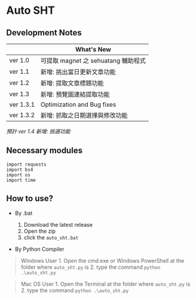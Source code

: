 # Auto SHT
## Development Notes
|           |What's New                          
|-----------|-------------------------------
|ver 1.0    |可提取 magnet 之 sehuatang 輔助程式
|ver 1.1    |新增: 挑出當日更新文章功能      
|ver 1.2    |新增: 提取文章標題功能
|ver 1.3    |新增: 預覽圖連結提取功能
|ver 1.3.1  |Optimization and Bug fixes
|ver 1.3.2  |新增: 抓取之日期選擇與修改功能

*預計 ver 1.4 新增: 挑選功能*

## Necessary modules
```
import requests 
import bs4
import os
import time
```
## How to use?
- By .bat
	1. Download the latest release
	2. Open the zip
	3. click the `auto_sht.bat`

- By Python Compiler
> Windows User
	1. Open the cmd.exe or Windows PowerShell at the folder where `auto_sht.py` is
	2. type the command `python .\auto_sht.py`

> Mac OS User
	1. Open the Terminal at the folder where `auto_sht.py` is
	2. type the command `python .\auto_sht.py`
